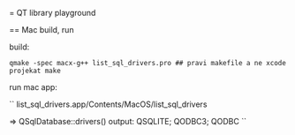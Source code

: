 = QT library playground

== Mac build, run

build:

``
qmake -spec macx-g++ list_sql_drivers.pro ## pravi makefile a ne xcode projekat
make
``

run mac app:

``
list_sql_drivers.app/Contents/MacOS/list_sql_drivers 

   => QSqlDatabase::drivers() output: QSQLITE; QODBC3; QODBC
``

